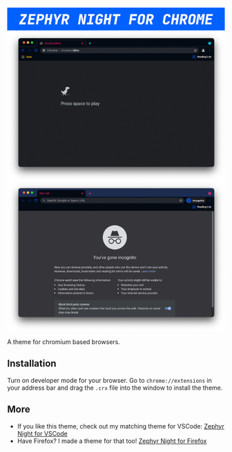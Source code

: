 ![Zephyr Night for Chrome](screenshot.png)

A theme for chromium based browsers. 

## Installation
Turn on developer mode for your browser. Go to `chrome://extensions` in your address bar and drag the `.crx` file into the window to install the theme.

## More
* If you like this theme, check out my matching theme for VSCode: [Zephyr Night for VSCode](https://github.com/kaischuygon/ZephyrNight_VSCode)
* Have Firefox? I made a theme for that too! [Zephyr Night for Firefox](https://color.firefox.com/?theme=XQAAAAJyAQAAAAAAAABBKYhm849SCia73laEGccwS-xMDPrxiv6G_P3DQOJFjzza9aH0u2YYSTYT7qAKYKku50B0Z1tl38bYMc7bmhEWyBMxHZLksH1ZHT8Dy-EJ-tbKfI2EHd1E2q9EWDlD5_nIiVGMRiyObQzJT2z-HqkN-qjaglXeeyP2EgytnmlvoUv1O9wt0LmYFnksuP_BnQ9j5X5twHMjMEidfCGPd98AAxxf5F-oTTAXoWYuP3msx6ODQ-mx56W1NJ_g8Ua4_LMfTWSwY7sxp7XPIC_0vmASgrUXPrX_7HSugA)

